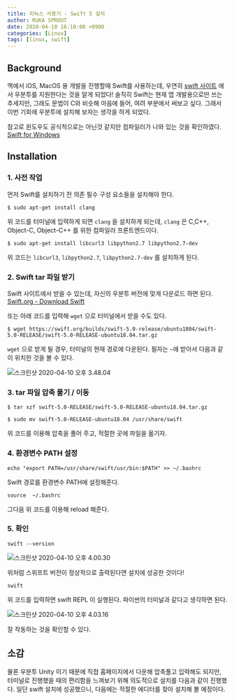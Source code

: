 ```yaml
---
title: 리눅스 사용기 - Swift 5 설치
author: RUKA SPROUT
date: 2020-04-10 16:10:00 +0900
categories: [Linux]
tags: [linux, swift]
---
```


## Background
맥에서 iOS, MacOS 용 개발을 진행할때 Swift를 사용하는데, 우연히 [swift 사이트](https://swift.org/download/) 에서 우분투를 지원한다는 것을 알게 되었다! 솔직히 Swift는 현재 앱 개발용으로만 쓰는 추세지만, 그래도 문법이 C와 비슷해 마음에 들어, 여려 부분에서 써보고 싶다. 그래서 이번 기회에 우분투에 설치해 보자는 생각을 하게 되었다.

참고로 윈도우도 공식적으로는 아닌것 같지만 컴파일러가 나와 있는 것을 확인하였다.
[Swift for Windows](https://swiftforwindows.github.io/)

## Installation

### 1. 사전 작업
먼저 Swift를 설치하기 전 의존 필수 구성 요소들을 설치해야 한다.
```shell
$ sudo apt-get install clang
```
위 코드를 터미널에 입력하게 되면 `clang` 을 설치하게 되는데, `clang` 은 C,C++, Object-C, Object-C++ 를 위한 컴파일러 프론트엔드이다.

```shell
$ sudo apt-get install libcurl3 libpython2.7 libpython2.7-dev
```
위 코드는 `libcurl3`, `libpython2.7`, `libpython2.7-dev` 를 설치하게 된다.

### 2. Swift tar 파일 받기
Swift 사이트에서 받을 수 있는데, 자신의 우분투 버전에 맞게 다운로드 하면 된다.
[Swift.org - Download Swift](https://swift.org/download/)

또는 아래 코드를 입력해 `wget` 으로 터미널에서 받을 수도 있다.

```shell
$ wget https://swift.org/builds/swift-5.0-release/ubuntu1804/swift-5.0-RELEASE/swift-5.0-RELEASE-ubuntu18.04.tar.gz
```

`wget` 으로 받게 될 경우, 터미널의 현재 경로에 다운된다. 필자는 `~`에 받아서 다음과 같이 위치한 것을 볼 수 있다.

![스크린샷 2020-04-10 오후 3.48.04](https://i.imgur.com/fMxSueQ.png)

### 3. tar 파일 압축 풀기 / 이동

```shell
$ tar xzf swift-5.0-RELEASE/swift-5.0-RELEASE-ubuntu18.04.tar.gz
```

```shell
$ sudo mv swift-5.0-RELEASE-ubuntu18.04 /usr/share/swift
```

위 코드를 이용해 압축을 풀어 주고, 적절한 곳에 파일을 옮기자.

### 4. 환경변수 PATH 설정

```shell
echo "export PATH=/usr/share/swift/usr/bin:$PATH" >> ~/.bashrc
```
Swift 경로를 환경변수 PATH에 설정해준다.

```shell
source  ~/.bashrc
```

그다음 위 코드를 이용해 reload 해준다.

### 5. 확인

```shell
swift --version
```

![스크린샷 2020-04-10 오후 4.00.30](https://i.imgur.com/5MCIxqH.png)

위처럼 스위프트 버전이 정상적으로 출력된다면 설치에 성공한 것이다!

```shell
swift
```

위 코드를 입력하면 swift REPL 이 실행된다. 파이썬의 터미널과 같다고 생각하면 된다.

![스크린샷 2020-04-10 오후 4.03.16](https://i.imgur.com/WbYNJrj.png)

잘 작동하는 것을 확인할 수 있다.

## 소감
물론 우분투 Unity 이기 때문에 직접 홈페이지에서 다운해 압축풀고 입력해도 되지만, 터미널로 진행했을 때의 편리함을 느껴보기 위해 의도적으로 설치를 다음과 같이 진행했다. 일단 swift 설치에 성공했으니, 다음에는 적절한 에디터를 찾아 설치해 볼 예정이다.
